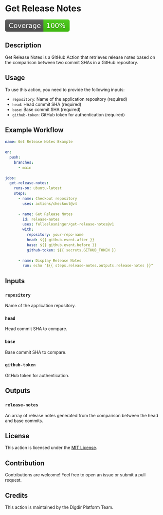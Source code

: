# Get Release Notes

[![Coverage](./badges/coverage.svg)](./badges/coverage.svg)

## Description

Get Release Notes is a GitHub Action that retrieves release notes based on the
comparison between two commit SHAs in a GitHub repository.

## Usage

To use this action, you need to provide the following inputs:

- `repository`: Name of the application repository (required)
- `head`: Head commit SHA (required)
- `base`: Base commit SHA (required)
- `github-token`: GitHub token for authentication (required)

## Example Workflow

```yaml
name: Get Release Notes Example

on:
  push:
    branches:
      - main

jobs:
  get-release-notes:
    runs-on: ubuntu-latest
    steps:
      - name: Checkout repository
        uses: actions/checkout@v4

      - name: Get Release Notes
        id: release-notes
        uses: felleslosninger/get-release-notes@v1
        with:
          repository: your-repo-name
          head: ${{ github.event.after }}
          base: ${{ github.event.before }}
          github-token: ${{ secrets.GITHUB_TOKEN }}

      - name: Display Release Notes
        run: echo "${{ steps.release-notes.outputs.release-notes }}"
```

## Inputs

### `repository`

Name of the application repository.

### `head`

Head commit SHA to compare.

### `base`

Base commit SHA to compare.

### `github-token`

GitHub token for authentication.

## Outputs

### `release-notes`

An array of release notes generated from the comparison between the head and
base commits.

## License

This action is licensed under the [MIT License](LICENSE).

## Contribution

Contributions are welcome! Feel free to open an issue or submit a pull request.

## Credits

This action is maintained by the Digdir Platform Team.
